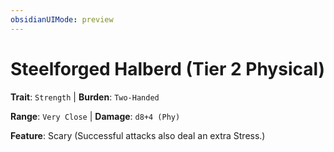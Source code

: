 ```yaml
---
obsidianUIMode: preview
---
```

# Steelforged Halberd (Tier 2 Physical)

**Trait**: `Strength` | **Burden**: `Two-Handed`

**Range**: `Very Close` | **Damage**: `d8+4 (Phy)`

**Feature**: Scary (Successful attacks also deal an extra Stress.)